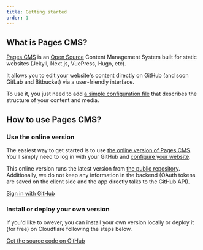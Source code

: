 ```yaml
---
title: Getting started
order: 1
---
```

## What is Pages CMS?

[Pages CMS](https://pagescms.org) is an [Open Source](https://github.com/pages-cms/pages-cms) Content Management System built for static websites (Jekyll, Next.js, VuePress, Hugo, etc).

It allows you to edit your website's content directly on GitHub (and soon GitLab and Bitbucket) via a user-friendly interface.

To use it, you just need to add [a simple configuration file](/docs/configuration) that describes the structure of your content and media.

## How to use Pages CMS?

### Use the online version

The easiest way to get started is to use [the online version of Pages CMS](https://app.pagescms.org). You'll simply need to log in with your GitHub and [configure your website](/docs/configuration).

This online version runs the latest version from [the public repository](https://github.com/pages-cms/pages-cms). Additionally, we do not keep any information in the backend (OAuth tokens are saved on the client side and the app directly talks to the GitHub API).

<a target="_blank" rel="noopener noreferrer nofollow" class="btn-primary !no-underline	" href="https://app.pagescms.org">Sign in with GitHub</a>

### Install or deploy your own version

If you'd like to owever, you can install your own version locally or deploy it (for free) on Cloudflare following the steps below.

<a target="_blank" rel="noopener noreferrer nofollow" class="btn-primary !no-underline	" href="https://github.com/pages-cms/pages-cms">Get the source code on GitHub</a>